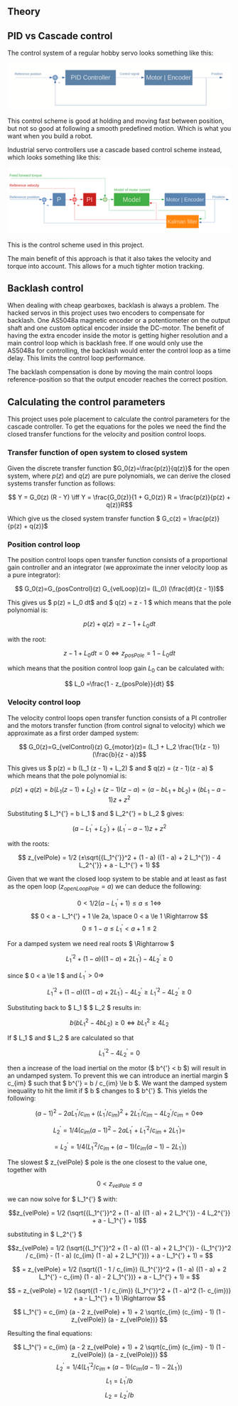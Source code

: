 Theory
------

## PID vs Cascade control

The control system of a regular hobby servo looks something like this:

![loop1](readmeResources/ControlLoop1.png)

This control scheme is good at holding and moving fast between position, but not so good at following a smooth predefined motion. Which is what you want when you build a robot.

Industrial servo controllers use a cascade based control scheme instead, which looks something like this:

![loop2](readmeResources/ControlLoop2.png)

This is the control scheme used in this project.

The main benefit of this approach is that it also takes the velocity and torque into account. This allows for a much tighter motion tracking.

## Backlash control

When dealing with cheap gearboxes, backlash is always a problem. The hacked servos in this project uses two encoders to compensate for backlash. One AS5048a magnetic encoder or a potentiometer on the output shaft and one custom optical encoder inside the DC-motor. The benefit of having the extra encoder inside the motor is getting higher resolution and a main control loop which is backlash free. If one would only use the AS5048a for controlling, the backlash would enter the control loop as a time delay. This limits the control loop performance.

The backlash compensation is done by moving the main control loops reference-position so that the output encoder reaches the correct position.

## Calculating the control parameters
This project uses pole placement to calculate the control parameters for the cascade controller. To get the equations for the poles we need the find the closed transfer functions for the velocity and position control loops.

### Transfer function of open system to closed system
Given the discrete transfer function $G_0(z)=\frac{p(z)}{q(z)}$ for the open system, where $p(z)$ and $q(z)$ are pure polynomials, we can derive the closed systems transfer function as follows:

$$ Y = G_0(z) (R - Y) \iff Y = \frac{G_0(z)}{1 + G_0(z)} R = \frac{p(z)}{p(z) + q(z)}R$$

Which give us the closed system transfer function $ G_c(z) = \frac{p(z)}{p(z) + q(z)}$

### Position control loop

The position control loops open transfer function consists of a proportional gain controller and an integrator (we approximate the inner velocity loop as a pure integrator):

$$ G_0(z)=G_{posControl}(z) G_{velLoop}(z)= (L_0) (\frac{dt}{z - 1})$$

This gives us $ p(z) = L_0 dt$ and $ q(z) = z - 1 $ which means that the pole polynomial is:

$$ p(z) + q(z) = z - 1 + L_0 dt $$

with the root:

$$ z - 1 + L_0 dt = 0 \iff z_{posPole} = 1 - L_0 dt $$

which means that the position control loop gain $L_0$ can be calculated with:

$$ L_0 =\frac{1 - z_{posPole}}{dt} $$

### Velocity control loop

The velocity control loops open transfer function consists of a PI controller and the motors transfer function (from control signal to velocity) which we approximate as a first order damped system:

$$ G_0(z)=G_{velControl}(z) G_{motor}(z)= (L_1 + L_2 \frac{1}{z - 1})(\frac{b}{z - a})$$

This gives us $ p(z) = b (L_1 (z - 1) + L_2) $ and $ q(z) = (z - 1)(z - a) $ which means that the pole polynomial is:

$$ p(z) + q(z) = b (L_1 (z - 1) + L_2) + (z - 1)(z - a) = (a - b L_1 + b L_2) + (b L_1 -a - 1) z + z^2 $$

Substituting $ L_1^{'} = b L_1 $ and $ L_2^{'} = b L_2 $ gives:

$$ (a - L_1^{'} + L_2^{'}) + (L_1^{'} -a - 1) z + z^2 $$

with the roots:

$$ z_{velPole} = 1/2 (±\sqrt{{L_1^{'}}^2 + (1 - a) ((1 - a) + 2 L_1^{'}) - 4 L_2^{'}} + a - L_1^{'} + 1) $$

Given that we want the closed loop system to be stable and at least as fast as the open loop ($z_{openLoopPole} = a$) we can deduce the following:

$$ 0 < 1/2 (a - L_1^{'} + 1) \le a \le 1  \iff $$
$$ 0 < a - L_1^{'} + 1 \le 2a, \space 0 < a \le 1 \Rightarrow $$
$$ 0 \le 1 - a \le L_1^{'} < a + 1 \le 2 $$

For a damped system we need real roots $ \Rightarrow $

$$ {L_1^{'}}^2 + (1 - a) ((1 - a) + 2 L_1^{'}) - 4 L_2^{'} \ge 0 $$

since $ 0 < a \le 1 $ and $L_1^{'} > 0 \Rightarrow$

$$ {L_1^{'}}^2 + (1 - a) ((1 - a) + 2 L_1^{'}) - 4 L_2^{'} \ge 
 {L_1^{'}}^2 - 4 L_2^{'} \ge 0 $$


Substituting back to $ L_1 $ $ L_2 $ results in:

$$ b (b L_1^2 - 4 b L_2) \ge 0 \iff b L_1^2 \ge 4 L_2 $$

If $ L_1 $ and $ L_2 $ are calculated so that

$$ {L_1^{'}}^2 - 4 L_2^{'} = 0 $$

then a increase of the load inertial on the motor ($ b^{'} < b $) will result in an undamped system. To prevent this we can introduce an inertial margin $ c_{im} $ such that $ b^{'} = b / c_{im} \le b $. We want the damped system inequality to hit the limit if $ b $ changes to $ b^{'} $. This yields the following:

$$ (a - 1)^2 - 2 a L_1^{'} / c_{im} + (L_1^{'} / c_{im})^2 + 2 L_1^{'} / c_{im} - 4 L_2^{'} / c_{im} = 0 \iff $$

$$ L_2^{'} = 1/4 (c_{im} (a - 1)^2 - 2 a L_1^{'} + {L_1^{'}}^2 / c_{im} + 2 L_1^{'}) = $$

$$ = L_2^{'} = 1/4 ({L_1^{'}}^2 / c_{im} + (a - 1) (c_{im} (a - 1) - 2 L_1^{'})) $$

The slowest $ z_{velPole} $ pole is the one closest to the value one, together with

$$ 0 < z_{velPole} \le a $$

we can now solve for $ L_1^{'} $ with:

$$z_{velPole} = 1/2 (\sqrt{{L_1^{'}}^2 + (1 - a) ((1 - a) + 2 L_1^{'}) - 4 L_2^{'}} + a - L_1^{'} + 1)$$

substituting in $ L_2^{'} $

$$z_{velPole} = 1/2 (\sqrt{{L_1^{'}}^2 + (1 - a) ((1 - a) + 2 L_1^{'}) - {L_1^{'}}^2 / c_{im} - (1 - a) (c_{im} (1 - a) + 2 L_1^{'})} + a - L_1^{'} + 1) = $$

$$ = z_{velPole} = 1/2 (\sqrt{(1 - 1 / c_{im}) {L_1^{'}}^2 + (1 - a) ((1 - a) + 2 L_1^{'} - c_{im} (1 - a) - 2 L_1^{'})} + a - L_1^{'} + 1) = $$

$$ = z_{velPole} = 1/2 (\sqrt{(1 - 1 / c_{im}) {L_1^{'}}^2 + (1 - a)^2 (1- c_{im})} + a - L_1^{'} + 1) \Rightarrow $$

$$ L_1^{'} = c_{im} (a - 2 z_{velPole} + 1) + 2 \sqrt{c_{im} (c_{im} - 1) (1 - z_{velPole}) (a - z_{velPole})} $$

Resulting the final equations:

$$ L_1^{'} = c_{im} (a - 2 z_{velPole} + 1) + 2 \sqrt{c_{im} (c_{im} - 1) (1 - z_{velPole}) (a - z_{velPole})} $$
$$ L_2^{'} = 1/4 ({L_1^{'}}^2 / c_{im} + (a - 1) (c_{im} (a - 1) - 2 L_1^{'})) $$
$$ L_1 = L_1^{'} / b $$
$$ L_2 = L_2^{'} / b $$
